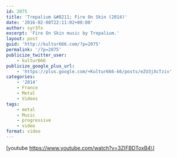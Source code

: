 ```yaml
---
id: 2075
title: 'Trepalium &#8211; Fire On Skin (2014)'
date: '2016-02-08T22:11:02+00:00'
author: syr3fx
excerpt: 'Fire On Skin music by Trepalium.'
layout: post
guid: 'http://kultur666.com/?p=2075'
permalink: '/?p=2075'
publicize_twitter_user:
    - kultur666
publicize_google_plus_url:
    - 'https://plus.google.com/+Kultur666-k6/posts/eZU3jXcTziv'
categories:
    - '2014'
    - France
    - Metal
    - Videos
tags:
    - metal
    - Music
    - progressive
    - video
format: video
---
```


\[youtube https://www.youtube.com/watch?v=3ZIFBDToxB4\]
